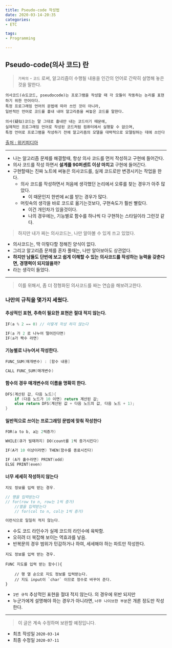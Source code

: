 ```yaml
---
title: Pseudo-code 작성법
date: 2020-03-14-20:35
categories: 
- ETC

tags:
- Programming

---
```


## Pseudo-code(의사 코드) 란
> `가짜의` - `코드` 로써, 알고리즘이 수행될 내용을 인간의 언어로 간략히 설명해 놓은것을 말한다.  

```
의사코드(슈도코드, pseudocode)는 프로그램을 작성할 때 각 모듈이 작동하는 논리를 표현하기 위한 언어이다.  
특정 프로그래밍 언어의 문법에 따라 쓰인 것이 아니라,  
일반적인 언어로 코드를 흉내 내어 알고리즘을 써놓은 코드를 말한다.   

의사(疑似)코드는 말 그대로 흉내만 내는 코드이기 때문에,  
실제적인 프로그래밍 언어로 작성된 코드처럼 컴퓨터에서 실행할 수 없으며,   
특정 언어로 프로그램을 작성하기 전에 알고리즘의 모델을 대략적으로 모델링하는 데에 쓰인다  
```

[출처 : 위키피디아](https://ko.wikipedia.org/wiki/%EC%9D%98%EC%82%AC%EC%BD%94%EB%93%9C)

---

* 나는 알고리즘 문제를 해결할때, 항상 의사 코드를 먼저 작성하고 구현에 들어간다.
* 의사 코드를 작성 하면서 **설계를 90퍼센트 이상 마치고** 구현에 들어간다.
* 구현할때는 진짜 노트에 써놓은 의사코드를, 실제 코드로만 변경시키는 작업을 한다.
    * 의사 코드를 작성하면서 처음에 생각했던 논리에서 오류를 찾는 경우가 아주 많았다.
        * 이 때문인지 한번에 `AC`를 받는 경우가 많다.
    * 머릿속의 생각을 바로 코드로 옮기는것보다, 구현속도가 훨씬 빨랐다.
        * 이건 개인차가 있을것이다. 
        * 나의 경우에는, 기능별로 함수를 하나씩 다 구현하는 스타일이라 그런것 같다.


> 하지만 내가 짜는 의사코드는, 나만 알아볼 수 있게 쓰고 있었다.

* 의사코드는, 딱 이렇다할 정해진 양식이 없다.
* 그리고 알고리즘 문제를 혼자 풀때는, 나만 알아보아도 상관없다.
* **하지만 남들도 단번에 보고 쉽게 이해할 수 있는 의사코드를 작성하는 능력을 갖춘다면, 경쟁력이 되지않을까?**
* 라는 생각이 들었다.

---

> 이를 위해서, 좀 더 정형화된 의사코드를 짜는 연습을 해보려고한다.

### 나만의 규칙을 몇가지 세웠다.

#### 추상적인 표현, 추측이 필요한 표현은 절대 적지 않는다.

```c++
IF(a % 2 == 0) // 이렇게 작성 하지 않는다

IF(a 가 2 로 나누어 떨어진다면)
IF(a가 짝수 라면)
```

#### 기능별로 나누어서 작성한다.

```c++
FUNC_SUM(매개변수) : [함수 내용]

CALL FUNC_SUM(매개변수)
```

#### 함수의 경우 매개변수의 이름을 명확히 한다.

```c++
DFS(계산된 값, 다음 노드){
    if (다음 노드가 10 이면) return 계산된 값;
    else return DFS(계산된 값 + 다음 노드의 값, 다음 노드 + 1);
}

```

#### 일반적으로 쓰이는 프로그래밍 문법에 맞춰 작성한다

```c++
FOR(a to b, a는 2씩증가)

WHILE(큐가 빌때까지) DO(count를 1씩 증가시킨다)

IF(A가 10 이상이라면) THEN(함수를 종료시킨다)

IF (A가 홀수라면) PRINT(odd)
ELSE PRINT(even)
```

#### 너무 세세히 작성하지 않는다

```c++
지도 정보를 입력 받는 경우.

// 행을 입력받는다
// for(row to n, row는 1씩 증가)
    //열을 입력받는다
    // for(col to n, col는 1씩 증가)

이런식으로 일일히 적지 않는다.
```

* 수도 코드 라인수가 실제 코드의 라인수에 육박함.
* 오히려 더 복잡해 보이는 역효과를 낳음.
* 반복문의 경우 범위가 민감하거나 하여, 세세해야 하는 파트만 작성한다.

```
지도 정보를 입력 받는 경우.

FUNC 지도를 입력 받는 함수(){

    // 행 열 순으로 지도 정보를 입력받는다.
    // 지도 input이 `char` 이므로 정수로 바꾸어 준다.
}
```
* `1번 규칙` 추상적인 표현을 절대 적지 않는다. 의 경우에 위반 되지만
* 누군가에게 설명해야 하는 경우가 아니라면, `너무 나이브한 부분`은 개론 정도만 작성한다.

---

> 이 글은 계속 수정하며 보완할 예정입니다.  

* 최초 작성일 `2020-03-14`
* 최종 수정일 `2020-07-11 `